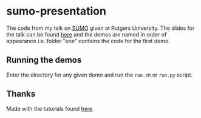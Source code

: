 # sumo-presentation
The code from my talk on [SUMO](http://sumo.dlr.de/wiki/Simulation_of_Urban_MObility_-_Wiki) given at Rutgers University. The slides for the talk can be found [here](https://docs.google.com/presentation/d/18ynrPb1zMy61C96B8_5Rn1_zaT3Sd9-00MxJ8ngPync/edit?usp=sharing) and the demos are named in order of appearance i.e. folder "one" contains the code for the first demo.

## Running the demos
Enter the directory for any given demo and run the `run.sh` or `run.py` script.

## Thanks
Made with the tutorials found [here](http://sumo.dlr.de/wiki/Tutorials).
